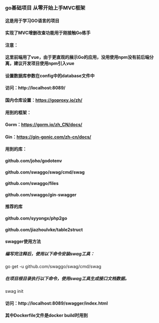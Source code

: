 ### go基础项目 从零开始上手MVC框架

#### 这是用于学习GO语言的项目
#### 实现了MVC增删改查功能用于刚接触Go练手

#### 注意：
#### 这里前端用了vue，由于更直观的展示Go的应用，没用使用npm没有前后端分离，建议开发项目使用npm引入vue

#### 设置数据库参数在config中的database文件中
#### 访问：http://localhost:8089/

#### 国内仓库设置：https://goproxy.io/zh/

#### 用到的框架：
#### Gorm：https://gorm.io/zh_CN/docs/
#### Gin：https://gin-gonic.com/zh-cn/docs/

#### 用到的库：
#### github.com/joho/godotenv
#### github.com/swaggo/swag/cmd/swag
#### github.com/swaggo/files
#### github.com/swaggo/gin-swagger

#### 推荐的库
#### github.com/syyongx/php2go
#### github.com/jiazhoulvke/table2struct

#### swagger使用方法
##### 编写完注释后，使用以下命令安装swag工具：
go get -u github.com/swaggo/swag/cmd/swag
##### 在项目根目录执行以下命令，使用swag工具生成接口文档数据。
swag init
#### 访问：http://localhost:8089/swagger/index.html

#### 其中Dockerfile文件是docker build时用到

